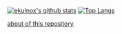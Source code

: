 [![ekuinox's github stats](https://github-readme-stats.ekuinox.vercel.app/api?username=ekuinox&use_username_in_title&bg_color=30,e96443,904e95&title_color=fff&text_color=fff)](https://github.com/ekuinox/ekuinox)
[![Top Langs](https://github-readme-stats.ekuinox.vercel.app/api/top-langs/?username=ekuinox&bg_color=30,e96443,904e95&title_color=fff&text_color=fff)](https://github.com/ekuinox/github-readme-stats)

[about of this repository](https://github.com/ekuinox/ekuinox/blob/master/about.md)
